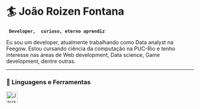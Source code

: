 # 🏄 João Roizen Fontana

**` Developer,  curioso, eterno aprendiz`**

 Eu sou um developer, atualmente trabalhando como Data analyst na Feegow. Estou cursando ciência da computação na PUC-Rio e tenho interesse nas áreas de Web development, Data science, Game development, dentre outras.
 
 ---
 
 ### 🧰 Linguagens e Ferramentas
 
 <img align="left" alt="Java" width="30px" style="padding-right:10px;"  src="https://cdn.jsdelivr.net/gh/devicons/devicon/icons/c/c-original.svg" />
          
 
 
 #
